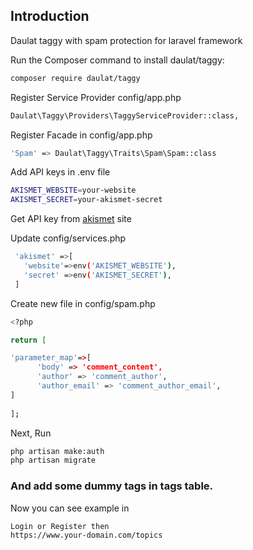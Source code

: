 
## Introduction

Daulat taggy with spam protection for laravel framework


Run the Composer command to install daulat/taggy:

```bash
composer require daulat/taggy
```

Register Service Provider config/app.php

```bash
Daulat\Taggy\Providers\TaggyServiceProvider::class,
```


Register Facade in config/app.php

```bash
'Spam' => Daulat\Taggy\Traits\Spam\Spam::class
```

Add API keys in .env file

```bash
AKISMET_WEBSITE=your-website
AKISMET_SECRET=your-akismet-secret
```
Get API key from [akismet](https://akismet.com) site

Update config/services.php 

```bash
 'akismet' =>[
   'website'=>env('AKISMET_WEBSITE'),
   'secret' =>env('AKISMET_SECRET'),
 ]
 ```
 
 Create new file in config/spam.php
 
```bash
<?php

return [

'parameter_map'=>[
      'body' => 'comment_content',
      'author' => 'comment_author',
      'author_email' => 'comment_author_email',
]
  
];

```
Next, Run
```bash
php artisan make:auth
php artisan migrate
```
### And add some dummy tags in tags table.

Now you can see example in
```bash
Login or Register then
https://www.your-domain.com/topics
```


